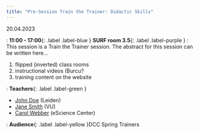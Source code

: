 ```yaml
---
title: "Pre-Session Train the Trainer: Didactic Skills"
---
```


20.04.2023

: **11:00 - 17:00**{: .label .label-blue } **SURF room 3.5**{: .label .label-purple }
: This session is a Train the Trainer session. The abstract for this session can be written here...
1. flipped (inverted) class rooms
2. instructional videos (Burcu?
3. training content on the website

: **Teachers**{: .label .label-green }
- [John Doe](#) (Leiden)
- [Jane Smith](#) (VU)
- [Carol Webber](#) (eScience Center)

: **Audience**{: .label .label-yellow }DCC Spring Trainers
